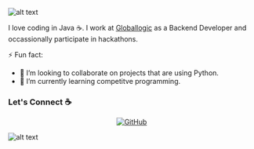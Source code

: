 ![alt text](./images/top.svg)

I love coding in Java :coffee:. I work at [Globallogic](https://globallogic.com) as a Backend Developer and occassionally participate in hackathons.

<!--
**Capconve/Capconve** is a ✨ _special_ ✨ repository because its `README.md` (this file) appears on your GitHub profile.

Here are some ideas to get you started:

- 🔭 I’m currently working on ...
- 🌱 I’m currently learning ...
- 👯 I’m looking to collaborate on ...
- 🤔 I’m looking for help with ...
- 💬 Ask me about ...
- 📫 How to reach me: ...
- 😄 Pronouns: ...
- ⚡ Fun fact: ...
-->
⚡ Fun fact:
- 👯 I’m looking to collaborate on projects that are using Python.
- 🌱 I’m currently learning competitve programming.

### Let's Connect :coffee:
<p align="center">
	<a href="https://github.com/Capconve"><img src="https://img.icons8.com/bubbles/50/000000/github.png" alt="GitHub"/></a>
</p>

![alt text](./images/bottom.svg)

